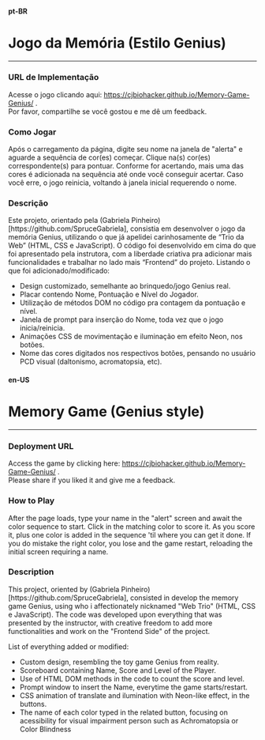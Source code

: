 #### pt-BR
# Jogo da Memória (Estilo Genius)
***
### URL de Implementação
Acesse o jogo clicando aqui: https://cjbiohacker.github.io/Memory-Game-Genius/ . <br>
Por favor, compartilhe se você gostou e me dê um feedback.

### Como Jogar
<p> Após o carregamento da página, digite seu nome na janela de "alerta" e aguarde a sequência de cor(es) começar. Clique na(s) cor(es) correspondente(s) para pontuar. Conforme for acertando, mais uma das cores é adicionada na sequência até onde você conseguir acertar. Caso você erre, o jogo reinicia, voltando à janela inicial requerendo o nome. </p>

### Descrição
<p> Este projeto, orientado pela (Gabriela Pinheiro)[https://github.com/SpruceGabriela], consistia em desenvolver o jogo da memória Genius, utilizando o que já apelidei carinhosamente de “Trio da Web” (HTML, CSS e JavaScript). O código foi desenvolvido em cima do que foi apresentado pela instrutora, com a liberdade criativa pra adicionar mais funcionalidades e trabalhar no lado mais “Frontend” do projeto.
Listando o que foi adicionado/modificado:
<ul>
<li>Design customizado, semelhante ao brinquedo/jogo Genius real.</li>
<li>Placar contendo Nome, Pontuação e Nível do Jogador.</li>
<li>Utilização de métodos DOM no código pra contagem da pontuação e nível.</li>
<li>Janela de prompt para inserção do Nome, toda vez que o jogo inicia/reinicia.</li>
<li>Animações CSS de movimentação e iluminação em efeito Neon, nos botões.</li>
<li>Nome das cores digitados nos respectivos botões, pensando no usuário PCD visual (daltonismo, acromatopsia, etc).</li>
</ul>

</p>

#### en-US
# Memory Game (Genius style)
***
### Deployment URL
Access the game by clicking here: https://cjbiohacker.github.io/Memory-Game-Genius/ . <br>
Please share if you liked it and give me a feedback.

### How to Play
<p> After the page loads, type your name in the "alert" screen and await the color sequence to start. Click in the matching color to score it. As you score it, plus one color is added in the sequence 'til where you can get it done. If you do mistake the right color, you lose and the game restart, reloading the initial screen requiring a name.</p>

### Description
<p> This project, oriented by (Gabriela Pinheiro)[https://github.com/SpruceGabriela], consisted in develop the memory game Genius, using who i affectionately nicknamed "Web Trio" (HTML, CSS e JavaScript). The code was developed upon everything that was presented by the instructor, with creative freedom to add more functionalities and work on the "Frontend Side" of the project.

List of everything added or modified:
<ul>
<li>Custom design, resembling the toy game Genius from reality.</li>
<li>Scoreboard containing Name, Score and Level of the Player.</li>
<li>Use of HTML DOM methods in the code to count the score and level.</li>
<li>Prompt window to insert the Name, everytime the game starts/restart.</li>
<li>CSS animation of translate and ilumination with Neon-like effect, in the buttons.</li>
<li>The name of each color typed in the related button, focusing on acessibility for visual impairment person such as Achromatopsia or Color Blindness</li>
</ul>
</p>
